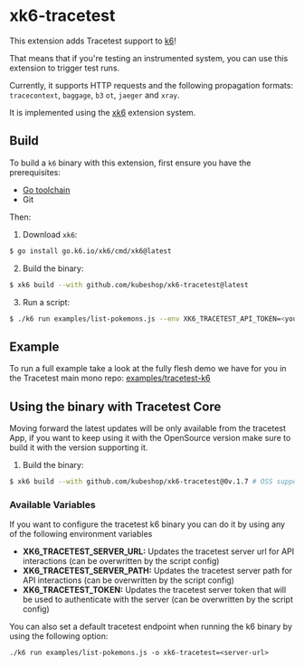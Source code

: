 # xk6-tracetest

This extension adds Tracetest support to [k6](https://github.com/grafana/k6)!

That means that if you're testing an instrumented system, you can use this extension to trigger test runs.

Currently, it supports HTTP requests and the following propagation formats: `tracecontext`, `baggage`, `b3` `ot`, `jaeger` and `xray`.

It is implemented using the [xk6](https://github.com/grafana/xk6) extension system.

## Build

To build a `k6` binary with this extension, first ensure you have the prerequisites:

- [Go toolchain](https://go101.org/article/go-toolchain.html)
- Git

Then:

1. Download `xk6`:

```bash
$ go install go.k6.io/xk6/cmd/xk6@latest
```

2. Build the binary:

```bash
$ xk6 build --with github.com/kubeshop/xk6-tracetest@latest
```

3. Run a script:

```bash
$ ./k6 run examples/list-pokemons.js --env XK6_TRACETEST_API_TOKEN=<your token> -o xk6-tracetest

```
## Example

To run a full example take a look at the fully flesh demo we have for you in the Tracetest main mono repo: [examples/tracetest-k6](https://github.com/kubeshop/tracetest/tree/main/examples/tracetest-k6)

## Using the binary with Tracetest Core

Moving forward the latest updates will be only available from the tracetest App, if you want to keep using it with the OpenSource version make sure to build it with the version supporting it.

1. Build the binary:

```bash
$ xk6 build --with github.com/kubeshop/xk6-tracetest@0v.1.7 # OSS supported version
```

### Available Variables

If you want to configure the tracetest k6 binary you can do it by using any of the following environment variables

- **XK6_TRACETEST_SERVER_URL:** Updates the tracetest server url for API interactions (can be overwritten by the script config)
- **XK6_TRACETEST_SERVER_PATH:** Updates the tracetest server path for API interactions (can be overwritten by the script config)
- **XK6_TRACETEST_TOKEN:** Updates the tracetest server token that will be used to authenticate with the server (can be overwritten by the script config)

You can also set a default tracetest endpoint when running the k6 binary by using the following option:

`./k6 run examples/list-pokemons.js -o xk6-tracetest=<server-url>`


